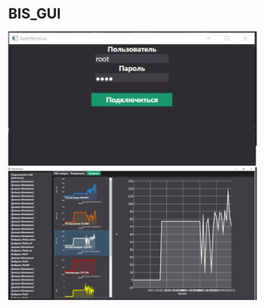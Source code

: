 # BIS_GUI

![alt text](https://github.com/Leksar22/BIS_GUI/blob/master/pics/2.png?raw=true)
![alt text](https://github.com/Leksar22/BIS_GUI/blob/master/pics/1.png?raw=true)
